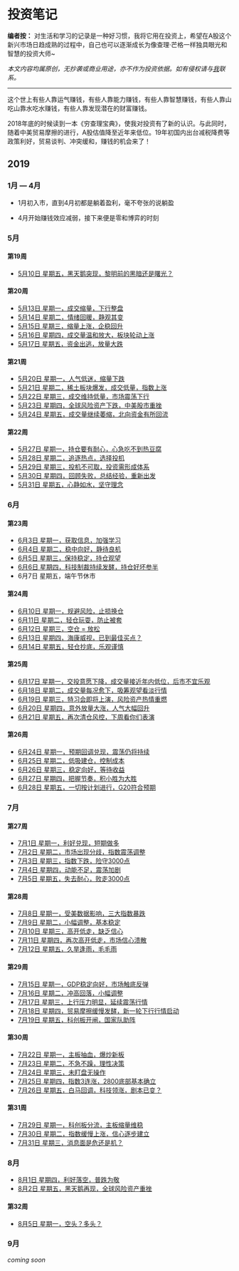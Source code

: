 # 投资笔记



**编者按：** 对生活和学习的记录是一种好习惯，我将它用在投资上，希望在A股这个新兴市场日趋成熟的过程中，自己也可以逐渐成长为像查理·芒格一样独具眼光和智慧的投资大师~

*本文内容均属原创，无抄袭或商业用途，亦不作为投资依据。如有侵权请与[我](mailto:vipyangtuo@gmail.com)联系。*

---





这个世上有些人靠运气赚钱，有些人靠能力赚钱，有些人靠智慧赚钱，有些人靠山吃山靠水吃水赚钱，有些人靠发现潜在的财富赚钱。

2018年底的时候读到一本《穷查理宝典》，使我对投资有了新的认识。与此同时，随着中美贸易摩擦的进行，A股估值降至近年来低位。19年初国内出台减税降费等政策利好，贸易谈判、冲突缓和，赚钱的机会来了！



## 2019

### 1月 — 4月

- 1月初入市，直到4月初都是躺着盈利，毫不夸张的说躺盈

- 4月开始赚钱效应减弱，接下来便是零和博弈的时刻

### 5月

#### 第19周

- [5月10日 星期五，黑天鹅突现，黎明前的黑暗还是曙光？](https://github.com/gdoggy/investment-diary/blob/master/2019/0510.md)

#### 第20周

- [5月13日 星期一，成交缩量，下行整盘](https://github.com/gdoggy/investment-diary/blob/master/2019/0513.md)
- [5月14日 星期二，情绪回暖，静观其变](https://github.com/gdoggy/investment-diary/blob/master/2019/0514.md)
- [5月15日 星期三，缩量上涨，企稳回升](https://github.com/gdoggy/investment-diary/blob/master/2019/0515.md)
- [5月16日 星期四，成交量温和放大，板块轮动上涨](https://github.com/gdoggy/investment-diary/blob/master/2019/0516.md)
- [5月17日 星期五，资金出逃，放量大跌](https://github.com/gdoggy/investment-diary/blob/master/2019/0517.md)

#### 第21周

- [5月20日 星期一，人气低迷，缩量下跌](https://github.com/gdoggy/investment-diary/blob/master/2019/0520.md)
- [5月21日 星期二，稀土板块爆发，成交低量，指数上涨](https://github.com/gdoggy/investment-diary/blob/master/2019/0521.md)
- [5月22日 星期三，成交维持低量，市场震荡下行](https://github.com/gdoggy/investment-diary/blob/master/2019/0522.md)
- [5月23日 星期四，全球风险资产下跌，中美股市重挫](https://github.com/gdoggy/investment-diary/blob/master/2019/0523.md)
- [5月24日 星期五，成交量继续萎缩，北向资金有所回流](https://github.com/gdoggy/investment-diary/blob/master/2019/0524.md)

#### 第22周

- [5月27日 星期一，持仓要有耐心，心急吃不到热豆腐](https://github.com/gdoggy/investment-diary/blob/master/2019/0527.md)
- [5月28日 星期二，追逐热点，选择投机](https://github.com/gdoggy/investment-diary/blob/master/2019/0528.md)
- [5月29日 星期三，投机不可取，投资需形成体系](https://github.com/gdoggy/investment-diary/blob/master/2019/0529.md)
- [5月30日 星期四，回顾失败，总结经验，重新出发](https://github.com/gdoggy/investment-diary/blob/master/2019/0530.md)
- [5月31日 星期五，心静如水，坚守理念](https://github.com/gdoggy/investment-diary/blob/master/2019/0531.md)

### 6月

#### 第23周

- [6月3日 星期一，获取信息，加强学习](https://github.com/gdoggy/investment-diary/blob/master/2019/0603.md)
- [6月4日 星期二，稳中向好，静待良机](https://github.com/gdoggy/investment-diary/blob/master/2019/0604.md)
- [6月5日 星期三，保持稳定，持仓观望](https://github.com/gdoggy/investment-diary/blob/master/2019/0605.md)
- [6月6日 星期四，科技制裁持续发酵，持仓好坏参半](https://github.com/gdoggy/investment-diary/blob/master/2019/0606.md)
- 6月7日 星期五，端午节休市

#### 第24周

- [6月10日 星期一，规避风险，止损换仓](https://github.com/gdoggy/investment-diary/blob/master/2019/0610.md)
- [6月11日 星期二，轻仓玩耍，防止被套](https://github.com/gdoggy/investment-diary/blob/master/2019/0611.md)
- [6月12日 星期三，空仓 = 放松](https://github.com/gdoggy/investment-diary/blob/master/2019/0612.md)
- [6月13日 星期四，海康威视，已到最佳买点？](https://github.com/gdoggy/investment-diary/blob/master/2019/0613.md)
- [6月14日 星期五，轻仓抄底，乐观谨慎](https://github.com/gdoggy/investment-diary/blob/master/2019/0614.md)

#### 第25周

- [6月17日 星期一，交投意愿下降，成交量接近年内低位，后市不宜乐观](https://github.com/gdoggy/investment-diary/blob/master/2019/0617.md)
- [6月18日 星期二，成交量每况愈下，吸筹观望看淡行情](https://github.com/gdoggy/investment-diary/blob/master/2019/0618.md)
- [6月19日 星期三，特习会即将上演，风险资产热情重燃](https://github.com/gdoggy/investment-diary/blob/master/2019/0619.md)
- [6月20日 星期四，意外放量大涨，人气大幅回升](https://github.com/gdoggy/investment-diary/blob/master/2019/0620.md)
- [6月21日 星期五，再次清仓风控，下周看你们表演](https://github.com/gdoggy/investment-diary/blob/master/2019/0621.md)

#### 第26周

- [6月24日 星期一，预期回调兑现，震荡仍将持续](https://github.com/gdoggy/investment-diary/blob/master/2019/0624.md)
- [6月25日 星期二，低吸建仓，控制成本](https://github.com/gdoggy/investment-diary/blob/master/2019/0625.md)
- [6月26日 星期三，稳定向好，等待收益](https://github.com/gdoggy/investment-diary/blob/master/2019/0626.md)
- [6月27日 星期四，把握节奏，积小胜为大胜](https://github.com/gdoggy/investment-diary/blob/master/2019/0627.md)
- [6月28日 星期五，一切按计划进行，G20符合预期](https://github.com/gdoggy/investment-diary/blob/master/2019/0628.md)

### 7月

#### 第27周

- [7月1日 星期一，利好兑现，短期做多](https://github.com/gdoggy/investment-diary/blob/master/2019/0701.md)
- [7月2日 星期二，市场出现分歧，指数震荡调整](https://github.com/gdoggy/investment-diary/blob/master/2019/0702.md)
- [7月3日 星期三，指数下跌，险守3000点](https://github.com/gdoggy/investment-diary/blob/master/2019/0703.md)
- [7月4日 星期四，动能不足，震荡加剧](https://github.com/gdoggy/investment-diary/blob/master/2019/0704.md)
- [7月5日 星期五，失去耐心，败走3000点](https://github.com/gdoggy/investment-diary/blob/master/2019/0705.md)

#### 第28周

- [7月8日 星期一，受美数据影响，三大指数暴跌](https://github.com/gdoggy/investment-diary/blob/master/2019/0708.md)
- [7月9日 星期二，小幅调整，基本稳定](https://github.com/gdoggy/investment-diary/blob/master/2019/0709.md)
- [7月10日 星期三，高开低走，缺乏信心](https://github.com/gdoggy/investment-diary/blob/master/2019/0710.md)
- [7月11日 星期四，再次高开低走，市场信心溃散](https://github.com/gdoggy/investment-diary/blob/master/2019/0711.md)
- [7月12日 星期五，久旱逢雨，毛毛雨](https://github.com/gdoggy/investment-diary/blob/master/2019/0712.md)

#### 第29周

- [7月15日 星期一，GDP稳定向好，市场触底反弹](https://github.com/gdoggy/investment-diary/blob/master/2019/0715.md)
- [7月16日 星期二，冲高回落，小幅调整](https://github.com/gdoggy/investment-diary/blob/master/2019/0716.md)
- [7月17日 星期三，上行压力明显，延续震荡行情](https://github.com/gdoggy/investment-diary/blob/master/2019/0717.md)
- [7月18日 星期四，贸易摩擦缓慢发酵，新一轮下行行情启动](https://github.com/gdoggy/investment-diary/blob/master/2019/0718.md)
- [7月19日 星期五，科创板开闸，国家队助阵](https://github.com/gdoggy/investment-diary/blob/master/2019/0719.md)

#### 第30周

- [7月22日 星期一，主板抽血，爆炒新板](https://github.com/gdoggy/investment-diary/blob/master/2019/0722.md)
- [7月23日 星期二，不急不躁，理性决策](https://github.com/gdoggy/investment-diary/blob/master/2019/0723md)
- [7月24日 星期三，未盯盘无操作](https://github.com/gdoggy/investment-diary/blob/master/2019/0724.md)
- [7月25日 星期四，指数3连涨，2800底部基本确立](https://github.com/gdoggy/investment-diary/blob/master/2019/0725.md)
- [7月26日 星期五，白马回调，科技领涨，剧本已变？](https://github.com/gdoggy/investment-diary/blob/master/2019/0726.md)

#### 第31周

- [7月29日 星期一，科创板分流，主板缩量维稳](https://github.com/gdoggy/investment-diary/blob/master/2019/0729.md)
- [7月30日 星期二，指数缓慢上涨，信心逐步建立](https://github.com/gdoggy/investment-diary/blob/master/2019/0730.md)
- [7月31日 星期三，消息面是危还是机？](https://github.com/gdoggy/investment-diary/blob/master/2019/0731.md)

### 8月

- [8月1日 星期四，利好落空，普跌为敬](https://github.com/gdoggy/investment-diary/blob/master/2019/0801.md)
- [8月2日 星期五，黑天鹅再现，全球风险资产重挫](https://github.com/gdoggy/investment-diary/blob/master/2019/0802.md)

#### 第32周

- [8月5日 星期一，空头？多头？](https://github.com/gdoggy/investment-diary/blob/master/2019/0805.md)



### 9月

*coming soon*

